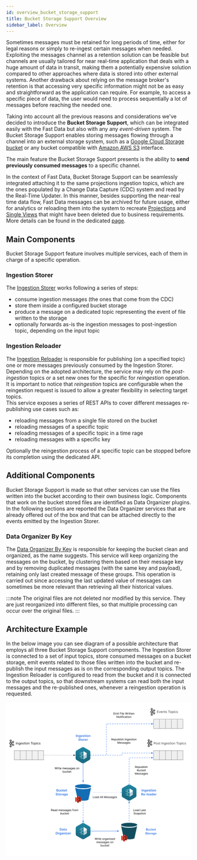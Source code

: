 ```yaml
---
id: overview_bucket_storage_support
title: Bucket Storage Support Overview
sidebar_label: Overview
---
```


Sometimes messages must be retained for long periods of time, either for legal reasons or simply to re-ingest certain messages when needed. Exploiting the messages channel as a retention solution can be feasible but channels are usually tailored for near real-time application that deals with a huge amount of data in transit, making them a potentially expensive solution compared to other approaches where data is stored into other external systems. Another drawback about relying on the message broker's retention is that accessing very specific information might not be as easy and straightforward as the application can require. For example, to access a specific piece of data, the user would need to process sequentially a lot of messages before reaching the needed one.

Taking into account all the previous reasons and considerations we've decided to introduce the **Bucket Storage Support**,
which can be integrated easily with the Fast Data but also with any any *event-driven* system.
The Bucket Storage Support enables storing messages flowing through a channel into an external storage system,
such as a [Google Cloud Storage bucket](https://cloud.google.com/storage) or any bucket compatible with [Amazon AWS S3](https://aws.amazon.com/s3/) interface.

The main feature the Bucket Storage Support presents is the ability to **send previously consumed messages** to a specific channel.

In the context of Fast Data, Bucket Storage Support can be seamlessly integrated attaching it to the same projections ingestion topics,
which are the ones populated by a Change Data Capture (CDC) system and read by the Real-Time Updater.
In this manner, besides supporting the near-real time data flow, Fast Data messages can be archived for future usage,
either for analytics or reloading them into the system to recreate [Projections](/fast_data/the_basics.md#projection) and [Single Views](/fast_data/the_basics.md#single-view-sv)
that might have been deleted due to business requirements. More details can be found in the dedicated [page](/fast_data/bucket_storage_support/integration.md).

## Main Components

Bucket Storage Support feature involves multiple services, each of them in charge of a specific operation.

### Ingestion Storer

The [Ingestion Storer](/fast_data/bucket_storage_support/configuration/ingestion_storer.md) works following a series of steps:

* consume ingestion messages (the ones that come from the CDC)
* store them inside a configured bucket storage
* produce a message on a dedicated topic representing the event of file written to the storage
* optionally forwards as-is the ingestion messages to post-ingestion topic, depending on the input topic

### Ingestion Reloader

The [Ingestion Reloader](/fast_data/bucket_storage_support/configuration/ingestion_reloader.md) is responsible for publishing
(on a specified topic) one or more messages previously consumed by the Ingestion Storer. Depending on the adopted architecture, the service may rely on the
_post-ingestion_ topics or a set new ones for the specific for _reingestion_ operation.
It is important to notice that _reingestion_ topics are configurable when the reingestion request is issued to allow
a greater flexibility in selecting target topics.   
This service exposes a series of REST APIs to cover different messages re-publishing use cases such as:
- reloading messages from a single file stored on the bucket
- reloading messages of a specific topic
- reloading messages of a specific topic in a time rage 
- reloading messages with a specific key

Optionally the reingestion process of a specific topic can be stopped before its completion using the dedicated API.

## Additional Components

Bucket Storage Support is made so that other services can use the files written into the bucket according to their own business logic.
Components that work on the bucket stored files are identified as Data Organizer plugins.
In the following sections are reported the Data Organizer services that are already offered out of the box and that can be attached
directly to the events emitted by the Ingestion Storer.

### Data Organizer By Key

The [Data Organizer By Key](/fast_data/bucket_storage_support/configuration/data_organizer.md) is responsible for keeping the bucket clean and organized, as the name suggests.
This service will keep organizing the messages on the bucket, by clustering them based on their message key and by removing duplicated messages (with the same key and payload),
retaining only last created message of these groups.
This operation is carried out since accessing the last updated value of messages can sometimes be more relevant than retrieving all their historical values.

:::note
The original files are not deleted nor modified by this service. They are just reorganized into different files,
so that multiple processing can occur over the original files.
:::

## Architecture Example

In the below image you can see diagram of a possible architecture that employs all three Bucket Storage Support components.
The Ingestion Storer is connected to a set of input topics, store consumed messages on a bucket storage,
emit events related to those files written into the bucket and re-publish the input messages as is on the corresponding output topics.
The Ingestion Reloader is configured to read from the bucket and it is connected to the output topics, so that downstream systems
can read both the input messages and the re-published ones, whenever a reingestion operation is requested.

![Bucket Storage Support Overview](../img/bucket_storage_support.svg)
